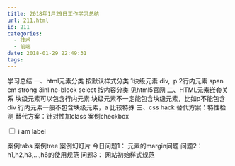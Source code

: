 ```yaml
---
title: 2018年1月29日工作学习总结
url: 211.html
id: 211
categories:
  - 技术
  - 前端
date: 2018-01-29 22:49:31
tags:
---
```


学习总结 一、html元素分类 按默认样式分类 1块级元素 div,  p 2行内元素 span em strong 3inline-block select 按内容分类 见html5官网 二、HTML元素嵌套关系 块级元素可以包含行内元素 块级元素不一定能包含块级元素，比如p不能包含div 行内元素一般不包含块级元素，a 比较特殊 三、css hack 替代方案：特性检测 替代方案：针对性加class 案例checkbox

<div id="checkbox">
<input type="checkbox" id="checkbox">
<label>i am label</label>
</div>

案例tabs 案例tree 案例幻灯片 今日问题1： 元素的margin问题 问题2： h1,h2,h3,...,h6的使用规范 问题3： 网站初始样式规范